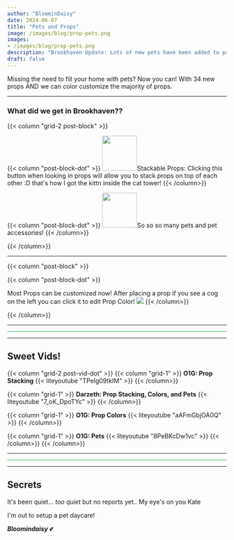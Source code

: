 ```yaml
---
author: "BloominDaisy"
date: 2024-06-07
title: "Pets and Props"
image: /images/blog/prop-pets.png
images: 
- /images/blog/prop-pets.png
description: "Brookhaven Update: Lots of new pets have been added to props in addition to props can now be color customized!"
draft: false
---
```


Missing the need to fill your home with pets? Now you can! With 34 new props AND we can color customize the majority of props.

---

### What did we get in Brookhaven??

{{< column "grid-2 post-block" >}}

{{< column "post-block-dot" >}}
<img src="/images/blog/prop_stack_feature_button.png" loading="lazy" style="width: 80px; height: 80px;">Stackable Props: Clicking this button when looking in props will allow you to stack props on top of each other :D that's how I got the kittn inside the cat tower!
{{< /column>}}

{{< column "post-block-dot" >}}
<img src="/images/blog/prop_category_pets_icon.png" loading="lazy" style="width: 80px; height: 80px;">So so so many pets and pet accessories!
{{< /column>}}


{{< /column>}}

---
{{< column "post-block" >}}

{{< column "post-block-dot" >}}

Most Props can be customized now! After placing a prop if you see a cog on the left you can click it to edit Prop Color!
<img src="/images/blog/prop_customize_color_feature.png" loading="lazy">
{{< /column>}}



{{< /column>}}

---

<hr style="background-color: #28b44c" size=8 class="post-block">

---

## Sweet Vids!

{{< column "grid-2 post-vid-dot" >}}
{{< column "grid-1" >}}
**O1G: Prop Stacking** {{< liteyoutube "TPelg09tkIM" >}}
{{< /column>}}

{{< column "grid-1" >}}
**Darzeth: Prop Stacking, Colors, and Pets** {{< liteyoutube "7_oK_DpoTYc" >}}
{{< /column>}}

{{< column "grid-1" >}}
**O1G: Prop Colors** {{< liteyoutube "aAFmGbjOA0Q" >}}
{{< /column>}}

{{< column "grid-1" >}}
**O1G: Pets** {{< liteyoutube "8PeBKcDw1vc" >}}
{{< /column>}}
{{< /column>}}

---

<hr style="background-color: #28b44c" size=8 class="post-block">

---

## Secrets

It's been quiet... _too quiet_ but no reports yet.. My eye's on you Kate

I'm out to setup a pet daycare! 

_**Bloomindaisy**_ <span class="nowrap"><span class="emojify">💕</span>